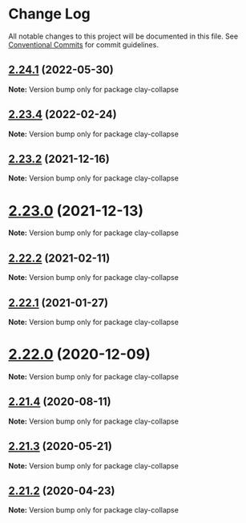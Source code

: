 # Change Log

All notable changes to this project will be documented in this file.
See [Conventional Commits](https://conventionalcommits.org) for commit guidelines.

## [2.24.1](https://github.com/liferay/clay/compare/v2.24.0...v2.24.1) (2022-05-30)

**Note:** Version bump only for package clay-collapse





## [2.23.4](https://github.com/liferay/clay/compare/v2.23.3...v2.23.4) (2022-02-24)

**Note:** Version bump only for package clay-collapse





## [2.23.2](https://github.com/liferay/clay/compare/v2.23.1...v2.23.2) (2021-12-16)

**Note:** Version bump only for package clay-collapse





# [2.23.0](https://github.com/liferay/clay/tree/master/packages/clay-collapse/compare/v2.22.4...v2.23.0) (2021-12-13)

**Note:** Version bump only for package clay-collapse





## [2.22.2](https://github.com/liferay/clay/tree/master/packages/clay-collapse/compare/v2.22.1...v2.22.2) (2021-02-11)

**Note:** Version bump only for package clay-collapse





## [2.22.1](https://github.com/liferay/clay/tree/master/packages/clay-collapse/compare/v2.22.0...v2.22.1) (2021-01-27)

**Note:** Version bump only for package clay-collapse





# [2.22.0](https://github.com/liferay/clay/tree/master/packages/clay-collapse/compare/v2.21.5...v2.22.0) (2020-12-09)

**Note:** Version bump only for package clay-collapse





## [2.21.4](https://github.com/liferay/clay/tree/master/packages/clay-collapse/compare/v2.21.3...v2.21.4) (2020-08-11)

**Note:** Version bump only for package clay-collapse





## [2.21.3](https://github.com/liferay/clay/tree/master/packages/clay-collapse/compare/v2.21.2...v2.21.3) (2020-05-21)

**Note:** Version bump only for package clay-collapse





## [2.21.2](https://github.com/liferay/clay/tree/master/packages/clay-collapse/compare/v2.21.1...v2.21.2) (2020-04-23)

**Note:** Version bump only for package clay-collapse
